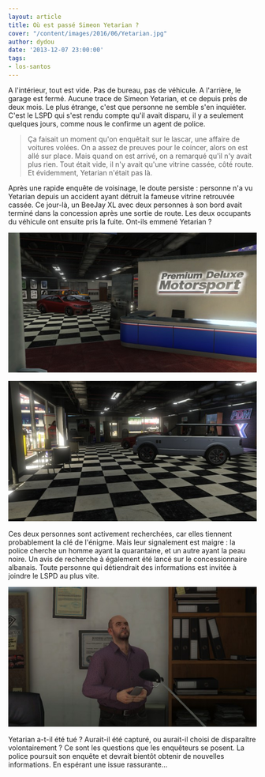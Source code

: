 ```yaml
---
layout: article
title: Où est passé Simeon Yetarian ?
cover: "/content/images/2016/06/Yetarian.jpg"
author: dydou
date: '2013-12-07 23:00:00'
tags:
- los-santos
---
```


A l'intérieur, tout est vide. Pas de bureau, pas de véhicule. A l'arrière, le garage est fermé. Aucune trace de Simeon Yetarian, et ce depuis près de deux mois. Le plus étrange, c'est que personne ne semble s'en inquiéter. C'est le LSPD qui s'est rendu compte qu'il avait disparu, il y a seulement quelques jours, comme nous le confirme un agent de police.

> Ça faisait un moment qu'on enquêtait sur le lascar, une affaire de voitures volées. On a assez de preuves pour le coincer, alors on est allé sur place. Mais quand on est arrivé, on a remarqué qu'il n'y avait plus rien. Tout était vide, il n'y avait qu'une vitrine cassée, côté route. Et évidemment, Yetarian n'était pas là.

Après une rapide enquête de voisinage, le doute persiste : personne n'a vu Yetarian depuis un accident ayant détruit la fameuse vitrine retrouvée cassée. Ce jour-là, un BeeJay XL avec deux personnes à son bord avait terminé dans la concession après une sortie de route. Les deux occupants du véhicule ont ensuite pris la fuite. Ont-ils emmené Yetarian ?

![](  /content/images/2016/06/Yetarian2_0.jpg)

![L'intérieur du concessionnaire il y a encore quelques semaines.](  /content/images/2016/06/Yetarian3.jpg)

Ces deux personnes sont activement recherchées, car elles tiennent probablement la clé de l'énigme. Mais leur signalement est maigre : la police cherche un homme ayant la quarantaine, et un autre ayant la peau noire. Un avis de recherche à également été lancé sur le concessionnaire albanais. Toute personne qui détiendrait des informations est invitée à joindre le LSPD au plus vite.

![La dernière photo connue de Yetarian.](  /content/images/2016/06/Yetarian5.jpg)

Yetarian a-t-il été tué ? Aurait-il été capturé, ou aurait-il choisi de disparaître volontairement ? Ce sont les questions que les enquêteurs se posent. La police poursuit son enquête et devrait bientôt obtenir de nouvelles informations. En espérant une issue rassurante...

<!--kg-card-end: markdown-->
